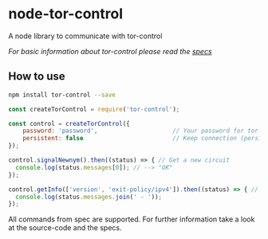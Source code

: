 # node-tor-control
A node library to communicate with tor-control

*For basic information about tor-control please read the
[specs](https://gitweb.torproject.org/torspec.git/tree/control-spec.txt)*

## How to use

```bash
npm install tor-control --save
```

```js
const createTorControl = require('tor-control');

const control = createTorControl({
    password: 'password',                     // Your password for tor-control
    persistent: false                         // Keep connection (persistent)
});

control.signalNewnym().then((status) => { // Get a new circuit
  console.log(status.messages[0]); // --> "OK"
});

control.getInfo(['version', 'exit-policy/ipv4']).then((status) => { // Get info like describe in chapter 3.9 in tor-control specs.
  console.log(status.messages.join(' - '));
});
```

All commands from spec are supported. For further information take a look at the source-code and the specs.
